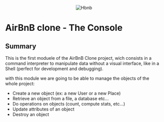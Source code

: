 <p align="center">
<img src="https://i.ibb.co/fG97cHQ/Hbnb.png" alt="Hbnb" border="0">
</p>

# AirBnB clone - The Console

## Summary

This is the first moduele of the AirBnB Clone project, wich consists in a command interpreter to manipulate data without a visual interface, like in a Shell (perfect for development and debugging). 

with this module we are going to be able to manage the objects of the whole  project:

* Create a new object (ex: a new User or a new Place)
* Retrieve an object from a file, a database etc…
* Do operations on objects (count, compute stats, etc…)
* Update attributes of an object
* Destroy an object